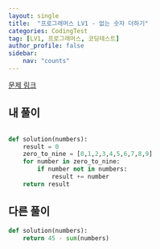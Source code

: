 ```yaml
---
layout: single
title:  "프로그래머스 LV1 - 없는 숫자 더하기"
categories: CodingTest
tag: [LV1, 프로그래머스, 코딩테스트]
author_profile: false
sidebar: 
    nav: "counts"
---
```


[문제 링크](https://school.programmers.co.kr/learn/courses/30/lessons/86051)

## 내 풀이

```python

def solution(numbers):
    result = 0
    zero_to_nine = [0,1,2,3,4,5,6,7,8,9]
    for number in zero_to_nine:
        if number not in numbers:
            result += number
    return result
```

## 다른 풀이

```python
def solution(numbers):
    return 45 - sum(numbers)
```


